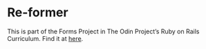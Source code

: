 # Re-former

This is part of the Forms Project in The Odin Project’s Ruby on Rails Curriculum. Find it at [here](http://www.theodinproject.com).
